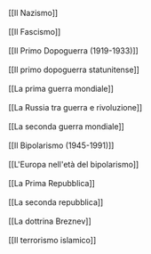 [[Il Nazismo]] <br>
 <br>
[[Il Fascismo]] <br>
 <br>
[[Il Primo Dopoguerra (1919-1933)]] <br>
 <br>
[[Il primo dopoguerra statunitense]]<br>
 <br>
[[La prima guerra mondiale]] <br>
 <br>
[[La Russia tra guerra e rivoluzione]] <br>
<br>
[[La seconda guerra mondiale]] <br>
<br>
[[Il Bipolarismo (1945-1991)]] <br>
<br>
[[L'Europa nell'età del bipolarismo]] <br>
<br>
[[La Prima Repubblica]] <br>
<br>
[[La seconda repubblica]] <br>
<br>
[[La dottrina Breznev]] <br>
<br>
[[Il terrorismo islamico]] <br>
